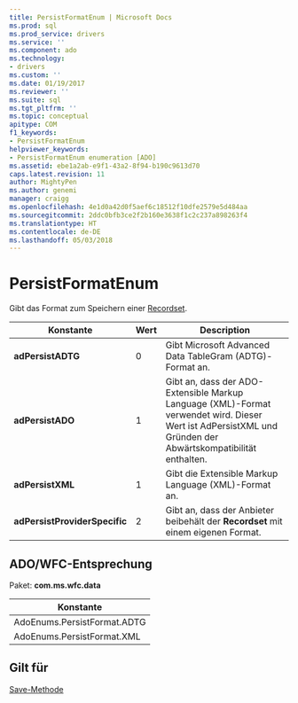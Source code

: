 ```yaml
---
title: PersistFormatEnum | Microsoft Docs
ms.prod: sql
ms.prod_service: drivers
ms.service: ''
ms.component: ado
ms.technology:
- drivers
ms.custom: ''
ms.date: 01/19/2017
ms.reviewer: ''
ms.suite: sql
ms.tgt_pltfrm: ''
ms.topic: conceptual
apitype: COM
f1_keywords:
- PersistFormatEnum
helpviewer_keywords:
- PersistFormatEnum enumeration [ADO]
ms.assetid: ebe1a2ab-e9f1-43a2-8f94-b190c9613d70
caps.latest.revision: 11
author: MightyPen
ms.author: genemi
manager: craigg
ms.openlocfilehash: 4e1d0a42d0f5aef6c18512f10dfe2579e5d484aa
ms.sourcegitcommit: 2ddc0bfb3ce2f2b160e3638f1c2c237a898263f4
ms.translationtype: HT
ms.contentlocale: de-DE
ms.lasthandoff: 05/03/2018
---
```

# <a name="persistformatenum"></a>PersistFormatEnum
Gibt das Format zum Speichern einer [Recordset](../../../ado/reference/ado-api/recordset-object-ado.md).  
  
|Konstante|Wert|Description|  
|--------------|-----------|-----------------|  
|**adPersistADTG**|0|Gibt Microsoft Advanced Data TableGram (ADTG)-Format an.|  
|**adPersistADO**|1|Gibt an, dass der ADO-Extensible Markup Language (XML)-Format verwendet wird. Dieser Wert ist AdPersistXML und Gründen der Abwärtskompatibilität enthalten.|  
|**adPersistXML**|1|Gibt die Extensible Markup Language (XML)-Format an.|  
|**adPersistProviderSpecific**|2|Gibt an, dass der Anbieter beibehält der **Recordset** mit einem eigenen Format.|  
  
## <a name="adowfc-equivalent"></a>ADO/WFC-Entsprechung  
 Paket: **com.ms.wfc.data**  
  
|Konstante|  
|--------------|  
|AdoEnums.PersistFormat.ADTG|  
|AdoEnums.PersistFormat.XML|  
  
## <a name="applies-to"></a>Gilt für  
 [Save-Methode](../../../ado/reference/ado-api/save-method.md)
